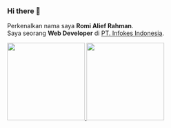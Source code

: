 ### Hi there 👋

<!--
**raliefrenha2/raliefrenha2** is a ✨ _special_ ✨ repository because its `README.md` (this file) appears on your GitHub profile.

Here are some ideas to get you started:

- 🔭 I’m currently working on [PT. Infokes Indonesia](https://infokes.co.id/)
- 🌱 I’m currently learning ...
- 👯 I’m looking to collaborate on ...
- 🤔 I’m looking for help with ...
- 💬 Ask me about ...
- 📫 How to reach me: ...
- 😄 Pronouns: ...
- ⚡ Fun fact: ...
-->


Perkenalkan nama saya **Romi Alief Rahman**.\
Saya seorang **Web Developer** di [PT. Infokes Indonesia](https://infokes.co.id/).

<p align="left">
<a href="https://github.com/raliefrenha2">
  <img height="180em" src="https://github-readme-stats-eight-theta.vercel.app/api?username=raliefrenha2&show_icons=true&theme=algolia&include_all_commits=true&count_private=true"/>
  <img height="180em" src="https://github-readme-stats-eight-theta.vercel.app/api/top-langs/?username=raliefrenha2&layout=compact&langs_count=8&theme=algolia"/>
</a>
</p>
